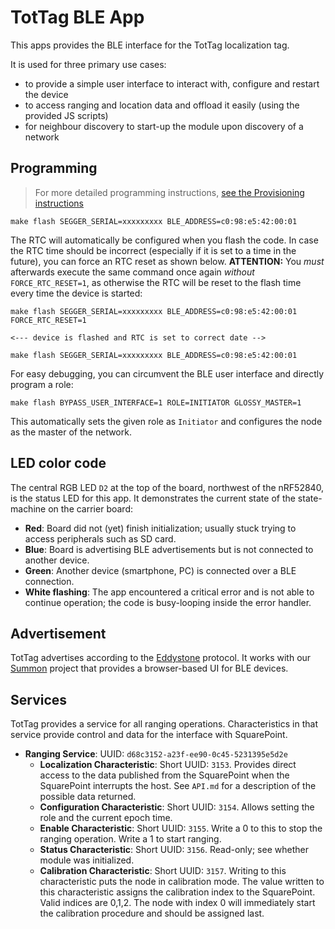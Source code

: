 TotTag BLE App
==============

This apps provides the BLE interface for the TotTag localization tag.

It is used for three primary use cases:
- to provide a simple user interface to interact with, configure and restart the device
- to access ranging and location data and offload it easily (using the provided JS scripts)
- for neighbour discovery to start-up the module upon discovery of a network

Programming
-----------
    
> For more detailed programming instructions, [see the Provisioning instructions](../../../../doc/Provisioning.md#programming-the-nrf)

    make flash SEGGER_SERIAL=xxxxxxxxx BLE_ADDRESS=c0:98:e5:42:00:01
    
The RTC will automatically be configured when you flash the code. In case the RTC time should be incorrect (especially if it is set to a time in the future), you can force an RTC reset as shown below.
**ATTENTION:** You *must* afterwards execute the same command once again *without* `FORCE_RTC_RESET=1`, as otherwise the RTC will be reset to the flash time every time the device is started:

    make flash SEGGER_SERIAL=xxxxxxxxx BLE_ADDRESS=c0:98:e5:42:00:01 FORCE_RTC_RESET=1
   
    <--- device is flashed and RTC is set to correct date -->
   
    make flash SEGGER_SERIAL=xxxxxxxxx BLE_ADDRESS=c0:98:e5:42:00:01
    
For easy debugging, you can circumvent the BLE user interface and directly program a role:

    make flash BYPASS_USER_INTERFACE=1 ROLE=INITIATOR GLOSSY_MASTER=1
    
This automatically sets the given role as `Initiator` and configures the node as the master of the network.    

LED color code
--------------

The central RGB LED `D2` at the top of the board, northwest of the nRF52840, is the status LED for this app.
It demonstrates the current state of the state-machine on the carrier board:

-  **Red**: Board did not (yet) finish initialization; usually stuck trying to access peripherals such as SD card.
-  **Blue**: Board is advertising BLE advertisements but is not connected to another device.
-  **Green**: Another device (smartphone, PC) is connected over a BLE connection.
-  **White flashing**: The app encountered a critical error and is not able to continue operation; the code is busy-looping inside the error handler.

Advertisement
-------------

TotTag advertises according to the [Eddystone](https://github.com/google/eddystone)
protocol. It works with our [Summon](https://github.com/lab11/summon) project
that provides a browser-based UI for BLE devices.


Services
--------

TotTag provides a service for all ranging operations. Characteristics in that service
provide control and data for the interface with SquarePoint.

- **Ranging Service**: UUID: `d68c3152-a23f-ee90-0c45-5231395e5d2e`
  - **Localization Characteristic**: Short UUID: `3153`. Provides direct access to the data published from the
  SquarePoint when the SquarePoint interrupts the host. See `API.md` for a description of
  the possible data returned.
  - **Configuration Characteristic**: Short UUID: `3154`. Allows setting the role and the current epoch time.
  - **Enable Characteristic**: Short UUID: `3155`. Write a 0 to this to stop the ranging
  operation. Write a 1 to start ranging.
  - **Status Characteristic**: Short UUID: `3156`. Read-only; see whether module was initialized.
  - **Calibration Characteristic**: Short UUID: `3157`. Writing to this characteristic
  puts the node in calibration mode. The value written to this characteristic assigns
  the calibration index to the SquarePoint. Valid indices are 0,1,2. The node with index
  0 will immediately start the calibration procedure and should be assigned last.
  
  
